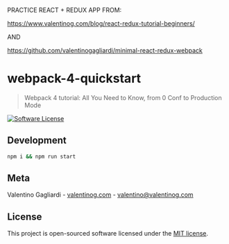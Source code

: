 PRACTICE REACT + REDUX APP FROM: 

https://www.valentinog.com/blog/react-redux-tutorial-beginners/

AND

https://github.com/valentinogagliardi/minimal-react-redux-webpack



# webpack-4-quickstart
> Webpack 4 tutorial: All You Need to Know, from 0 Conf to Production Mode

[![Software License](https://img.shields.io/badge/license-MIT-brightgreen.svg?style=flat)](LICENSE)

## Development

```bash
npm i && npm run start
```

## Meta

Valentino Gagliardi - [valentinog.com](https://www.valentinog.com) - valentino@valentinog.com

## License

This project is open-sourced software licensed under the [MIT license](http://opensource.org/licenses/MIT).
